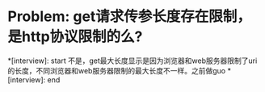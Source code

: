 # Problem: get请求传参长度存在限制，是http协议限制的么?

*[interview]: start
不是，get最大长度显示是因为浏览器和web服务器限制了uri的长度，不同浏览器和web服务器限制的最大长度不一样。之前做guo
*[interview]: end
